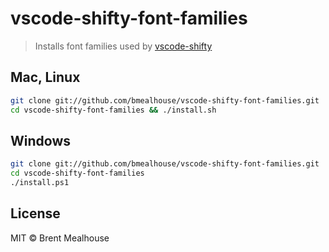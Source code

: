 # vscode-shifty-font-families

> Installs font families used by [vscode-shifty](https://marketplace.visualstudio.com/items?itemName=bmealhouse.shifty)

## Mac, Linux

```sh
git clone git://github.com/bmealhouse/vscode-shifty-font-families.git
cd vscode-shifty-font-families && ./install.sh
```

## Windows

```sh
git clone git://github.com/bmealhouse/vscode-shifty-font-families.git
cd vscode-shifty-font-families
./install.ps1
```

## License

MIT © Brent Mealhouse
